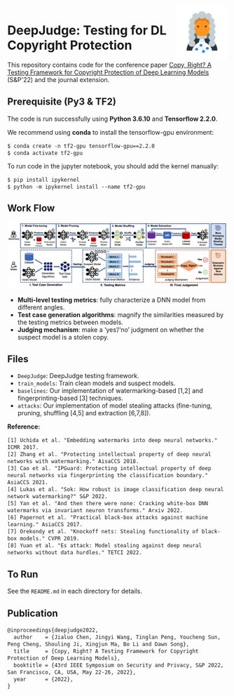 <img align="right" height="120" src="./logo.png">

# DeepJudge: Testing for DL Copyright Protection 

This repository contains code for the conference paper [Copy, Right? A Testing Framework for Copyright Protection of Deep Learning Models](https://arxiv.org/abs/2112.05588) (S&P'22) and the journal extension. 




## Prerequisite (Py3 & TF2) 
The code is run successfully using **Python 3.6.10** and **Tensorflow 2.2.0**. 

We recommend using **conda** to install the tensorflow-gpu environment:

```shell
$ conda create -n tf2-gpu tensorflow-gpu==2.2.0
$ conda activate tf2-gpu
```

To run code in the jupyter notebook, you should add the kernel manually: 

```shell
$ pip install ipykernel
$ python -m ipykernel install --name tf2-gpu
```

## Work Flow
![deepjudge](./deepjudge.png)

- **Multi-level testing metrics**: fully characterize a DNN model from different angles. 
- **Test case generation algorithms**: magnify the similarities measured by the testing metrics between models.
- **Judging mechanism**: make a ‘yes’/‘no’ judgment on whether the suspect model is a stolen copy.


## Files
- `DeepJudge`: DeepJudge testing framework.
- `train_models`: Train clean models and suspect models. 
- `baselines`: Our implementation of watermarking-based [1,2] and fingerprinting-based [3] techniques. 
- `attacks`: Our implementation of model stealing attacks (fine-tuning, pruning, shuffling [4,5] and extraction [6,7,8]). 

**Reference:** 
```
[1] Uchida et al. "Embedding watermarks into deep neural networks." ICMR 2017. 
[2] Zhang et al. "Protecting intellectual property of deep neural networks with watermarking." AisaCCS 2018.
[3] Cao et al. "IPGuard: Protecting intellectual property of deep neural networks via fingerprinting the classification boundary." AsiaCCS 2021.
[4] Lukas et al. "Sok: How robust is image classification deep neural network watermarking?" S&P 2022.
[5] Yan et al. "And then there were none: Cracking white-box DNN watermarks via invariant neuron transforms." Arxiv 2022. 
[6] Papernot et al. "Practical black-box attacks against machine learning." AsiaCCS 2017.
[7] Orekondy et al. "Knockoff nets: Stealing functionality of black-box models." CVPR 2019.
[8] Yuan et al. "Es attack: Model stealing against deep neural networks without data hurdles." TETCI 2022.
```
## To Run

See the `README.md` in each directory for details. 


## Publication 
```
@inproceedings{deepjudge2022,
  author    = {Jialuo Chen, Jingyi Wang, Tinglan Peng, Youcheng Sun, Peng Cheng, Shouling Ji, Xingjun Ma, Bo Li and Dawn Song},
  title     = {Copy, Right? A Testing Framework for Copyright Protection of Deep Learning Models},
  booktitle = {43rd IEEE Symposium on Security and Privacy, S&P 2022, San Francisco, CA, USA, May 22-26, 2022},
  year      = {2022},
}
```
<!--
```
@inproceedings{djdemo2023,
  author    = {Jialuo Chen and
               Youcheng Sun and
               Jingyi Wang and
               Peng Cheng and
               Xingjun Ma},
  title     = {DeepJudge: A Testing Framework for Copyright Protection of Deep Learning Models},
  booktitle = {45th IEEE/ACM International Conference on Software Engineering: Companion Proceedings, ICSE 2023, Melbourne, Australia, May 14-20, 2023},
  year      = {2023},
}
```
-->

